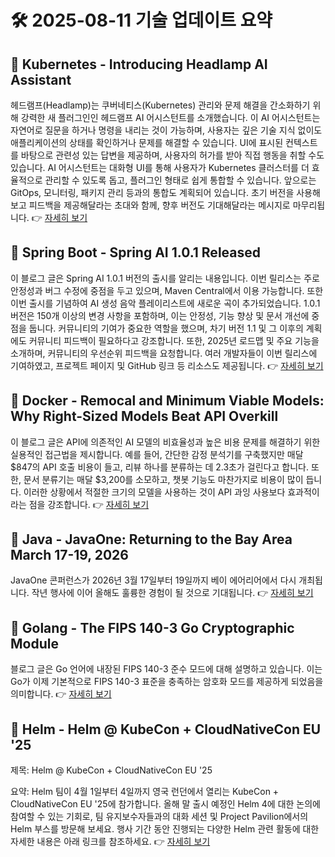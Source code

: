 # 🛠️ 2025-08-11 기술 업데이트 요약

## 🔹 Kubernetes - Introducing Headlamp AI Assistant
헤드램프(Headlamp)는 쿠버네티스(Kubernetes) 관리와 문제 해결을 간소화하기 위해 강력한 새 플러그인인 헤드램프 AI 어시스턴트를 소개했습니다. 이 AI 어시스턴트는 자연어로 질문을 하거나 명령을 내리는 것이 가능하며, 사용자는 깊은 기술 지식 없이도 애플리케이션의 상태를 확인하거나 문제를 해결할 수 있습니다. UI에 표시된 컨텍스트를 바탕으로 관련성 있는 답변을 제공하며, 사용자의 허가를 받아 직접 행동을 취할 수도 있습니다. AI 어시스턴트는 대화형 UI를 통해 사용자가 Kubernetes 클러스터를 더 효율적으로 관리할 수 있도록 돕고, 플러그인 형태로 쉽게 통합할 수 있습니다. 앞으로는 GitOps, 모니터링, 패키지 관리 등과의 통합도 계획되어 있습니다. 초기 버전을 사용해보고 피드백을 제공해달라는 초대와 함께, 향후 버전도 기대해달라는 메시지로 마무리됩니다.
👉 [자세히 보기](https://kubernetes.io/blog/2025/08/07/introducing-headlamp-ai-assistant/)

## 🔹 Spring Boot - Spring AI 1.0.1 Released
이 블로그 글은 Spring AI 1.0.1 버전의 출시를 알리는 내용입니다. 이번 릴리스는 주로 안정성과 버그 수정에 중점을 두고 있으며, Maven Central에서 이용 가능합니다. 또한 이번 출시를 기념하여 AI 생성 음악 플레이리스트에 새로운 곡이 추가되었습니다. 1.0.1 버전은 150개 이상의 변경 사항을 포함하며, 이는 안정성, 기능 향상 및 문서 개선에 중점을 둡니다. 커뮤니티의 기여가 중요한 역할을 했으며, 차기 버전 1.1 및 그 이후의 계획에도 커뮤니티 피드백이 필요하다고 강조합니다. 또한, 2025년 로드맵 및 주요 기능을 소개하며, 커뮤니티의 우선순위 피드백을 요청합니다. 여러 개발자들이 이번 릴리스에 기여하였고, 프로젝트 페이지 및 GitHub 링크 등 리소스도 제공됩니다.
👉 [자세히 보기](https://spring.io/blog/2025/08/08/spring-ai-1)

## 🔹 Docker - Remocal and Minimum Viable Models: Why Right-Sized Models Beat API Overkill
이 블로그 글은 API에 의존적인 AI 모델의 비효율성과 높은 비용 문제를 해결하기 위한 실용적인 접근법을 제시합니다. 예를 들어, 간단한 감정 분석기를 구축했지만 매달 $847의 API 호출 비용이 들고, 리뷰 하나를 분류하는 데 2.3초가 걸린다고 합니다. 또한, 문서 분류기는 매달 $3,200를 소모하고, 챗봇 기능도 마찬가지로 비용이 많이 듭니다. 이러한 상황에서 적절한 크기의 모델을 사용하는 것이 API 과잉 사용보다 효과적이라는 점을 강조합니다.
👉 [자세히 보기](https://www.docker.com/blog/remocal-minimum-viable-models-ai/)

## 🔹 Java - JavaOne: Returning to the Bay Area March 17-19, 2026
JavaOne 콘퍼런스가 2026년 3월 17일부터 19일까지 베이 에어리어에서 다시 개최됩니다. 작년 행사에 이어 올해도 훌륭한 경험이 될 것으로 기대됩니다.
👉 [자세히 보기](https://inside.java/2025/08/04/javaone-returns-2026/)

## 🔹 Golang - The FIPS 140-3 Go Cryptographic Module
블로그 글은 Go 언어에 내장된 FIPS 140-3 준수 모드에 대해 설명하고 있습니다. 이는 Go가 이제 기본적으로 FIPS 140-3 표준을 충족하는 암호화 모드를 제공하게 되었음을 의미합니다.
👉 [자세히 보기](https://go.dev/blog/fips140)

## 🔹 Helm - Helm @ KubeCon + CloudNativeCon EU '25
제목: Helm @ KubeCon + CloudNativeCon EU '25

요약: Helm 팀이 4월 1일부터 4일까지 영국 런던에서 열리는 KubeCon + CloudNativeCon EU '25에 참가합니다. 올해 말 출시 예정인 Helm 4에 대한 논의에 참여할 수 있는 기회로, 팀 유지보수자들과의 대화 세션 및 Project Pavilion에서의 Helm 부스를 방문해 보세요. 행사 기간 동안 진행되는 다양한 Helm 관련 활동에 대한 자세한 내용은 아래 링크를 참조하세요.
👉 [자세히 보기](https://helm.sh/blog/helm-at-kubecon-eu-25/)

